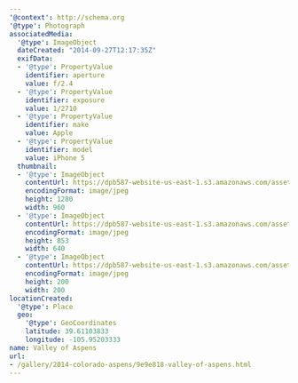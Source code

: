 ```yaml
---
'@context': http://schema.org
'@type': Photograph
associatedMedia:
  '@type': ImageObject
  dateCreated: "2014-09-27T12:17:35Z"
  exifData:
  - '@type': PropertyValue
    identifier: aperture
    value: f/2.4
  - '@type': PropertyValue
    identifier: exposure
    value: 1/2710
  - '@type': PropertyValue
    identifier: make
    value: Apple
  - '@type': PropertyValue
    identifier: model
    value: iPhone 5
  thumbnail:
  - '@type': ImageObject
    contentUrl: https://dpb587-website-us-east-1.s3.amazonaws.com/asset/gallery/2014-colorado-aspens/9e9e818-valley-of-aspens~1280.jpg
    encodingFormat: image/jpeg
    height: 1280
    width: 960
  - '@type': ImageObject
    contentUrl: https://dpb587-website-us-east-1.s3.amazonaws.com/asset/gallery/2014-colorado-aspens/9e9e818-valley-of-aspens~640w.jpg
    encodingFormat: image/jpeg
    height: 853
    width: 640
  - '@type': ImageObject
    contentUrl: https://dpb587-website-us-east-1.s3.amazonaws.com/asset/gallery/2014-colorado-aspens/9e9e818-valley-of-aspens~200x200.jpg
    encodingFormat: image/jpeg
    height: 200
    width: 200
locationCreated:
  '@type': Place
  geo:
    '@type': GeoCoordinates
    latitude: 39.61103833
    longitude: -105.95203333
name: Valley of Aspens
url:
- /gallery/2014-colorado-aspens/9e9e818-valley-of-aspens.html
---
```

